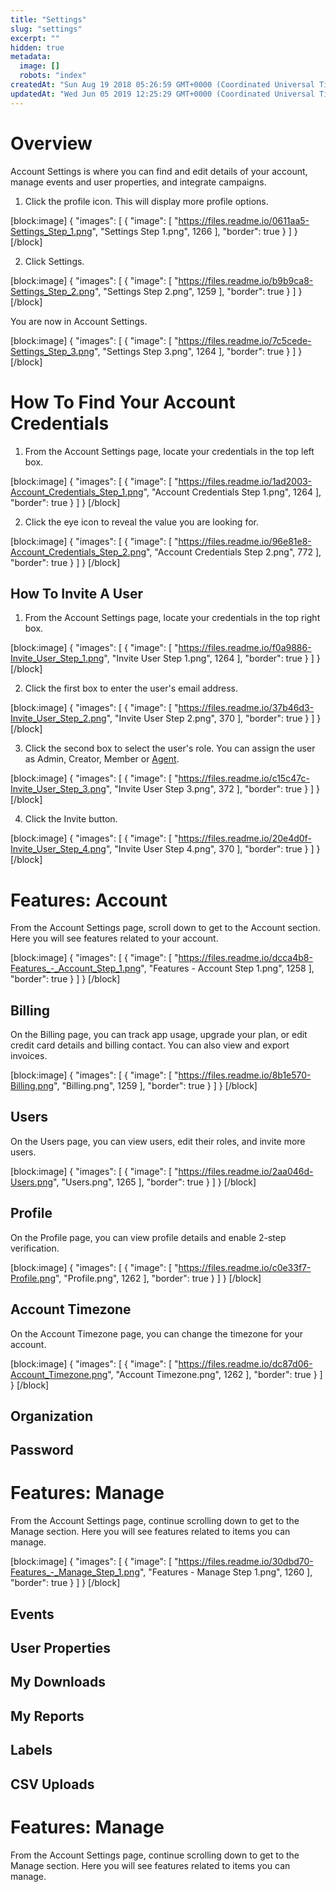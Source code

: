 ```yaml
---
title: "Settings"
slug: "settings"
excerpt: ""
hidden: true
metadata: 
  image: []
  robots: "index"
createdAt: "Sun Aug 19 2018 05:26:59 GMT+0000 (Coordinated Universal Time)"
updatedAt: "Wed Jun 05 2019 12:25:29 GMT+0000 (Coordinated Universal Time)"
---
```

# Overview

Account Settings is where you can find and edit details of your account, manage events and user properties, and integrate campaigns.

1. Click the profile icon. This will display more profile options.

[block:image]
{
  "images": [
    {
      "image": [
        "https://files.readme.io/0611aa5-Settings_Step_1.png",
        "Settings Step 1.png",
        1266
      ],
      "border": true
    }
  ]
}
[/block]


2. Click Settings.

[block:image]
{
  "images": [
    {
      "image": [
        "https://files.readme.io/b9b9ca8-Settings_Step_2.png",
        "Settings Step 2.png",
        1259
      ],
      "border": true
    }
  ]
}
[/block]


You are now in Account Settings.

[block:image]
{
  "images": [
    {
      "image": [
        "https://files.readme.io/7c5cede-Settings_Step_3.png",
        "Settings Step 3.png",
        1264
      ],
      "border": true
    }
  ]
}
[/block]


# How To Find Your Account Credentials

1. From the Account Settings page, locate your credentials in the top left box.

[block:image]
{
  "images": [
    {
      "image": [
        "https://files.readme.io/1ad2003-Account_Credentials_Step_1.png",
        "Account Credentials Step 1.png",
        1264
      ],
      "border": true
    }
  ]
}
[/block]


2. Click the eye icon to reveal the value you are looking for.

[block:image]
{
  "images": [
    {
      "image": [
        "https://files.readme.io/96e81e8-Account_Credentials_Step_2.png",
        "Account Credentials Step 2.png",
        772
      ],
      "border": true
    }
  ]
}
[/block]


## How To Invite A User

1. From the Account Settings page, locate your credentials in the top right box.

[block:image]
{
  "images": [
    {
      "image": [
        "https://files.readme.io/f0a9886-Invite_User_Step_1.png",
        "Invite User Step 1.png",
        1264
      ],
      "border": true
    }
  ]
}
[/block]


2. Click the first box to enter the user's email address.

[block:image]
{
  "images": [
    {
      "image": [
        "https://files.readme.io/37b46d3-Invite_User_Step_2.png",
        "Invite User Step 2.png",
        370
      ],
      "border": true
    }
  ]
}
[/block]


3. Click the second box to select the user's role. You can assign the user as Admin, Creator, Member or [Agent](<>).

[block:image]
{
  "images": [
    {
      "image": [
        "https://files.readme.io/c15c47c-Invite_User_Step_3.png",
        "Invite User Step 3.png",
        372
      ],
      "border": true
    }
  ]
}
[/block]


4. Click the Invite button.

[block:image]
{
  "images": [
    {
      "image": [
        "https://files.readme.io/20e4d0f-Invite_User_Step_4.png",
        "Invite User Step 4.png",
        370
      ],
      "border": true
    }
  ]
}
[/block]


# Features: Account

From the Account Settings page, scroll down to get to the Account section. Here you will see features related to your account.

[block:image]
{
  "images": [
    {
      "image": [
        "https://files.readme.io/dcca4b8-Features_-_Account_Step_1.png",
        "Features - Account Step 1.png",
        1258
      ],
      "border": true
    }
  ]
}
[/block]


## Billing

On the Billing page, you can track app usage, upgrade your plan, or edit credit card details and billing contact. You can also view and export invoices.

[block:image]
{
  "images": [
    {
      "image": [
        "https://files.readme.io/8b1e570-Billing.png",
        "Billing.png",
        1259
      ],
      "border": true
    }
  ]
}
[/block]


## Users

On the Users page, you can view users, edit their roles, and invite more users.

[block:image]
{
  "images": [
    {
      "image": [
        "https://files.readme.io/2aa046d-Users.png",
        "Users.png",
        1265
      ],
      "border": true
    }
  ]
}
[/block]


## Profile

On the Profile page, you can view profile details and enable 2-step verification.

[block:image]
{
  "images": [
    {
      "image": [
        "https://files.readme.io/c0e33f7-Profile.png",
        "Profile.png",
        1262
      ],
      "border": true
    }
  ]
}
[/block]


## Account Timezone

On the Account Timezone page, you can change the timezone for your account.

[block:image]
{
  "images": [
    {
      "image": [
        "https://files.readme.io/dc87d06-Account_Timezone.png",
        "Account Timezone.png",
        1262
      ],
      "border": true
    }
  ]
}
[/block]


## Organization

## Password

# Features: Manage

From the Account Settings page, continue scrolling down to get to the Manage section. Here you will see features related to items you can manage.

[block:image]
{
  "images": [
    {
      "image": [
        "https://files.readme.io/30dbd70-Features_-_Manage_Step_1.png",
        "Features - Manage Step 1.png",
        1260
      ],
      "border": true
    }
  ]
}
[/block]


## Events

## User Properties

## My Downloads

## My Reports

## Labels

## CSV Uploads

# Features: Manage

From the Account Settings page, continue scrolling down to get to the Manage section. Here you will see features related to items you can manage.

